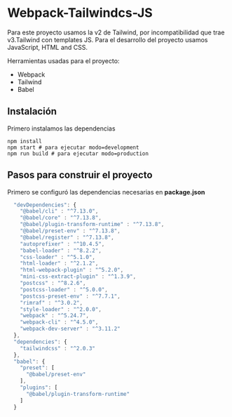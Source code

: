# Webpack-Tailwindcs-JS

Para este proyecto usamos la v2 de Tailwind, por incompatibilidad que trae v3.Tailwind con templates JS.
Para el desarrollo del proyecto usamos JavaScript, HTML and CSS.

Herramientas usadas para el proyecto:
* Webpack
* Tailwind
* Babel

## Instalación

Primero instalamos las dependencias

```shell
npm install
npm start # para ejecutar modo=development
npm run build # para ejecutar modo=production
```

## Pasos para construir el proyecto

Primero se configuró las dependencias necesarias en __package.json__

```javascript
  "devDependencies": {
    "@babel/cli" : "^7.13.0",
    "@babel/core" : "^7.13.8",
    "@babel/plugin-transform-runtime" : "^7.13.8",
    "@babel/preset-env" : "^7.13.8",
    "@babel/register" : "^7.13.8",
    "autoprefixer" : "^10.4.5",
    "babel-loader" : "^8.2.2",
    "css-loader" : "^5.1.0",
    "html-loader" : "^2.1.2",
    "html-webpack-plugin" : "^5.2.0",
    "mini-css-extract-plugin" : "^1.3.9",
    "postcss" : "^8.2.6",
    "postcss-loader" : "^5.0.0",
    "postcss-preset-env" : "^7.7.1",
    "rimraf" : "^3.0.2",
    "style-loader" : "^2.0.0",
    "webpack" : "^5.24.7",
    "webpack-cli" : "^4.5.0",
    "webpack-dev-server" : "^3.11.2"
  },
  "dependencies": {
    "tailwindcss" : "^2.0.3"
  },
  "babel": {
    "preset": [
      "@babel/preset-env"
    ],
    "plugins": [
      "@babel/plugin-transform-runtime"
    ]
  }
```